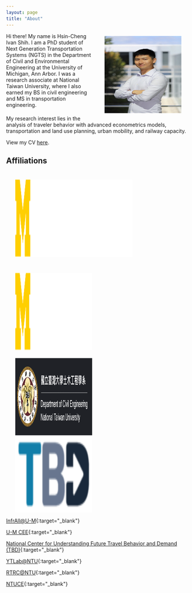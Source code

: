 ```yaml
---
layout: page
title: "About"
---
```



<img align="right" width="210" height="210" src="/images/headshot_ivanshih.jpg" style="vertical-align:middle;margin: 8px 25px">


<div style="margin-bottom: 20px">
    <p>Hi there! My name is Hsin-Cheng Ivan Shih. I am a PhD student of Next Generation Transportation Systems (NGTS) in the Department of Civil and Environmental Engineering at the University of Michigan, Ann Arbor. I was a research associate at National Taiwan University, where I also earned my BS in civil engineering and MS in transportation engineering.</p>
</div>

<div>
    <p>My research interest lies in the analysis of traveler behavior with advanced econometrics models, transportation and land use planning, urban mobility, and railway capacity.</p>
</div>


View my CV <a href="https://drive.google.com/file/d/1f2a6233Y8IITJ1pN_CWv4XyNiC1P9Cz9/view?usp=share_link" target="_blank">here</a>.





## Affiliations
<img align="left" width="320" height="210" src="/images/Infrall-logo.png" style="vertical-align:middle;margin: 22px 25px; border-radius:0">
<img align="left" width="210" height="210" src="/images/UMCEE.svg" style="vertical-align:middle;margin: 22px 25px">
<img align="middle" width="210" height="210" src="/images/NTUCE.png" style="vertical-align:middle;margin: 0px 25px">
<img align="middle" width="210" height="210" src="/images/TBD.png" style="vertical-align:middle;margin: 0px 25px">

[InfrAll@U-M](https://infrall.engin.umich.edu){:target="_blank"}

[U-M CEE](https://cee.engin.umich.edu){:target="_blank"}

[National Center for Understanding Future Travel Behavior and Demand (TBD)](https://tbd.ctr.utexas.edu/about/){:target="_blank"}

[YTLab@NTU](https://ytlabntu.github.io){:target="_blank"}

[RTRC@NTU](https://www.ce.ntu.edu.tw/railway/English/english.htm){:target="_blank"}

[NTUCE](https://www.ce.ntu.edu.tw){:target="_blank"}
